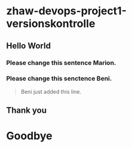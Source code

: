 # zhaw-devops-project1-versionskontrolle

## Hello World

### Please change this sentence Marion.

### Please change this senctence Beni.
> Beni just added this line.

## Thank you

# Goodbye